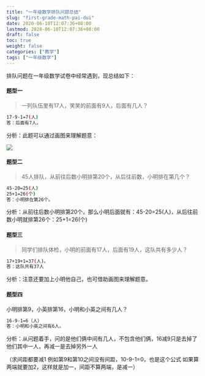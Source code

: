 ```yaml
---
title: "一年级数学排队问题总结"
slug: "first-grade-math-pai-dui"
date: 2020-06-10T12:07:36+08:00
lastmod: 2020-06-10T12:07:36+08:00
draft: false
toc: true
weight: false
categories: ["教学"]
tags: ["一年级数学"]
---
```


 排队问题在一年级数学试卷中经常遇到，现总结如下：

#### 题型一

> 一列队伍里有17人，笑笑的前面有9人，后面有几人？

```bash
17-9-1=7(人)
答：后面有7人。
```

分析：此题可以通过画图来理解题意：

![](https://cdn.jsdelivr.net/gh/iwyang/pic/20200721154555.jpg)

#### 题型二

> 45人排队，从前往后数小明排第20个，从后往前数，小明排在第几个？

```bash
45-20=25(人)    
25+1=26(个)
答：小明排在第26个。
```

分析：从前往后数小明排第20个，那么小明后面就有：45-20=25(人)，从后往前数小明就排第26个：25+1=26(个)

#### 题型三

> 同学们排队体检，小明的前面有17人，后面有19人，这队共有多少人？

```bash
17+19+1=37(人)。
答：这队共有37人
```

分析：注意还要加上小明他自己，也可借助画图来理解题意。

#### 题型四

小明排第9，小英排第16，小明和小英之间有几人？

```bash
16-9-1=6（人）
答：小明和小英之间有6人。
```

分析：从问题着手，问的是他们俩中间有几人，不包含他们俩，16减9只是去掉了他们其中一人，再减一是去掉另外一人

（求间距都要减1  例如第9和第10之间没有间距，10-9-1=0，也是这个公式  如果算两端就要加2，这样就是加一，间距不算两端，是减一）
